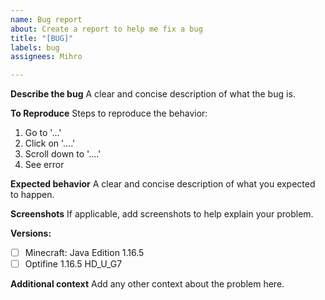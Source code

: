 ```yaml
---
name: Bug report
about: Create a report to help me fix a bug
title: "[BUG]"
labels: bug
assignees: Mihro

---
```


**Describe the bug**
A clear and concise description of what the bug is.

**To Reproduce**
Steps to reproduce the behavior:
1. Go to '...'
2. Click on '....'
3. Scroll down to '....'
4. See error

**Expected behavior**
A clear and concise description of what you expected to happen.

**Screenshots**
If applicable, add screenshots to help explain your problem.

**Versions:**
 - [ ] Minecraft: Java Edition 1.16.5
 - [ ] Optifine 1.16.5 HD_U_G7

**Additional context**
Add any other context about the problem here.
